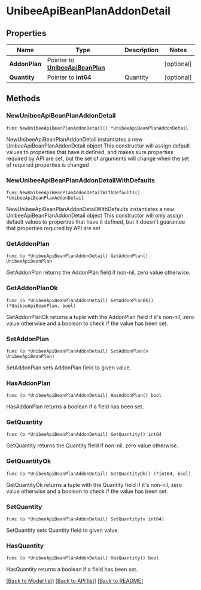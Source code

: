 # UnibeeApiBeanPlanAddonDetail

## Properties

Name | Type | Description | Notes
------------ | ------------- | ------------- | -------------
**AddonPlan** | Pointer to [**UnibeeApiBeanPlan**](UnibeeApiBeanPlan.md) |  | [optional] 
**Quantity** | Pointer to **int64** | Quantity | [optional] 

## Methods

### NewUnibeeApiBeanPlanAddonDetail

`func NewUnibeeApiBeanPlanAddonDetail() *UnibeeApiBeanPlanAddonDetail`

NewUnibeeApiBeanPlanAddonDetail instantiates a new UnibeeApiBeanPlanAddonDetail object
This constructor will assign default values to properties that have it defined,
and makes sure properties required by API are set, but the set of arguments
will change when the set of required properties is changed

### NewUnibeeApiBeanPlanAddonDetailWithDefaults

`func NewUnibeeApiBeanPlanAddonDetailWithDefaults() *UnibeeApiBeanPlanAddonDetail`

NewUnibeeApiBeanPlanAddonDetailWithDefaults instantiates a new UnibeeApiBeanPlanAddonDetail object
This constructor will only assign default values to properties that have it defined,
but it doesn't guarantee that properties required by API are set

### GetAddonPlan

`func (o *UnibeeApiBeanPlanAddonDetail) GetAddonPlan() UnibeeApiBeanPlan`

GetAddonPlan returns the AddonPlan field if non-nil, zero value otherwise.

### GetAddonPlanOk

`func (o *UnibeeApiBeanPlanAddonDetail) GetAddonPlanOk() (*UnibeeApiBeanPlan, bool)`

GetAddonPlanOk returns a tuple with the AddonPlan field if it's non-nil, zero value otherwise
and a boolean to check if the value has been set.

### SetAddonPlan

`func (o *UnibeeApiBeanPlanAddonDetail) SetAddonPlan(v UnibeeApiBeanPlan)`

SetAddonPlan sets AddonPlan field to given value.

### HasAddonPlan

`func (o *UnibeeApiBeanPlanAddonDetail) HasAddonPlan() bool`

HasAddonPlan returns a boolean if a field has been set.

### GetQuantity

`func (o *UnibeeApiBeanPlanAddonDetail) GetQuantity() int64`

GetQuantity returns the Quantity field if non-nil, zero value otherwise.

### GetQuantityOk

`func (o *UnibeeApiBeanPlanAddonDetail) GetQuantityOk() (*int64, bool)`

GetQuantityOk returns a tuple with the Quantity field if it's non-nil, zero value otherwise
and a boolean to check if the value has been set.

### SetQuantity

`func (o *UnibeeApiBeanPlanAddonDetail) SetQuantity(v int64)`

SetQuantity sets Quantity field to given value.

### HasQuantity

`func (o *UnibeeApiBeanPlanAddonDetail) HasQuantity() bool`

HasQuantity returns a boolean if a field has been set.


[[Back to Model list]](../README.md#documentation-for-models) [[Back to API list]](../README.md#documentation-for-api-endpoints) [[Back to README]](../README.md)


